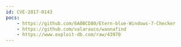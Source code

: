 ```yaml
---
id: CVE-2017-0143
pocs:
    - https://github.com/6A0BCD80/Etern-blue-Windows-7-Checker
    - https://github.com/valarauco/wannafind
    - https://www.exploit-db.com/raw/43970
---
```

